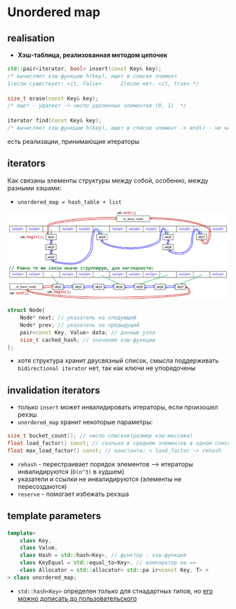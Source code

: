 # Unordered map
## realisation
+ **Хэш-таблица, реализованная методом цепочек**
```c++
std::pair<iterator, bool> insert(const Key& key);
/* вычисляет хэш-функцию h(key), ищет в списке элемент
1)если существует: <it, false>		2)если нет: <it, true> */

size_t erase(const Key& key);
/* ищет - удаляет -> число удаленных элементов (0, 1)  */ 

iterator find(const Key& key);
/* вычисляет хэш-функцию h(key), ищет в списке элемент -> end() - не найден
```
есть реализации, принимающие итераторы 
## iterators 
Как связаны элементы структуры между собой, особенно, между разными хэшами:
+ `unordered_map = hash_table + list`

![](./unordered_map_iterator.png)

```c++
struct Node{
	Node* next; // указатель на следующий
	Node* prev; // указатель на предыдущий
	pair<const Key, Value> data; // данные узла 
	size_t cached_hash; // значение хэш-функции
};
```
+ хотя структура хранит двусвязный список, смысла поддерживать `bidirectional iterator` нет, так как ключи не упорядочены
## invalidation iterators 
+ только `insert` может инвалидировать итераторы, если произошел рехэш
+ `unordered_map` хранит некоторые параметры:
```c++
size_t bucket_count(); // число списков(размер хэш-массива)
float load_factor() const; // сколько в среднем элементов в одном списке
float max_load_factor() const; // константа: < load_factor -> rehash
``` 
+ `rehash` - перестраивает порядок элементов --> итераторы инвалидируются (`O(n^3)` в худшем)
+ указатели и ссылки не инвалидируются (элементы не пересоздаются)
+ `reserve` - помогает избежать рехэша

## template parameters
```c++
template<
    class Key,
    class Value,
    class Hash = std::hash<Key>, // функтор - хэш-функция
    class KeyEqual = std::equal_to<Key>, // компаратор на ==
    class Allocator = std::allocator< std::pa ir<const Key, T> >
> class unordered_map;
```
+ `std::hash<Key>` определен только для стнадартных типов, но  [его можно дописать до пользовательского](https://en.cppreference.com/w/cpp/utility/hash)
